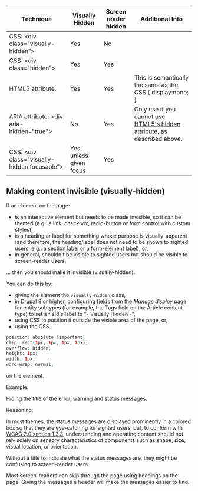 | Technique                                           | Visually Hidden         | Screen reader hidden | Additional Info                                                                                                                                                                |
| --------------------------------------------------- | ----------------------- | -------------------- | ------------------------------------------------------------------------------------------------------------------------------------------------------------------------------ |
| CSS: <div class="visually-hidden"\></div>           | Yes                     | No                   |                                                                                                                                                                                |
| CSS: <div class="hidden"\></div>                    | Yes                     | Yes                  |                                                                                                                                                                                |
| HTML5 attribute: <div hidden></div>                 | Yes                     | Yes                  | This is semantically the same as the CSS { display:none; }                                                                                                                     |
| ARIA attribute: <div aria-hidden="true"\></div>     | No                      | Yes                  | Only use if you cannot use [HTML5's hidden attribute](https://developer.paciellogroup.com/blog/2012/05/html5-accessibility-chops-hidden-and-aria-hidden/), as described above. |
| CSS: <div class="visually-hidden focusable"\></div> | Yes, unless given focus | Yes                  |                                                                                                                                                                                |

## Making content invisible (visually-hidden)

If an element on the page:

* is an interactive element but needs to be made invisible, so it can be themed (e.g.: a link, checkbox, radio-button or form control with custom styles),
* is a heading or label for something whose purpose is visually-apparent (and therefore, the heading/label does not need to be shown to sighted users; e.g.: a section label or a form-element label), or,
* in general, shouldn't be visible to sighted users but should be visible to screen-reader users,

... then you should make it invisible (visually-hidden).

You can do this by:

* giving the element the `visually-hidden` class,
* in Drupal 8 or higher, configuring fields from the _Manage display_ page for entity subtypes (for example, the Tags field on the Article content type) to set a field's label to "- Visually Hidden -",
* using CSS to position it outside the visible area of the page, or,
* using the CSS  
```php  
position: absolute !important;  
clip: rect(1px, 1px, 1px, 1px);  
overflow: hidden;  
height: 1px;  
width: 1px;  
word-wrap: normal;  
```  
on the element.

Example:

Hiding the title of the error, warning and status messages.

Reasoning:

In most themes, the status messages are displayed prominently in a colored box so that they are eye-catching for sighted users, but, to conform with [WCAG 2.0 section 1.3.3](http://www.w3.org/TR/WCAG20/#content-structure-separation), understanding and operating content should not rely solely on sensory characteristics of components such as shape, size, visual location, or orientation.

Without a title to indicate what the status messages are, they might be confusing to screen-reader users.

Most screen-readers can skip through the page using headings on the page. Giving the messages a header will make the messages easier to find.